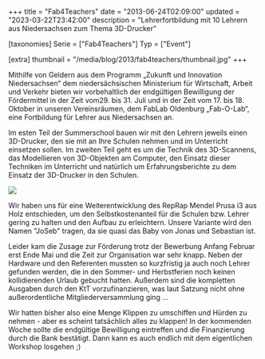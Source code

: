+++
title = "Fab4Teachers"
date = "2013-06-24T02:09:00"
updated = "2023-03-22T23:42:00"
description = "Lehrerfortbildung mit 10 Lehrern aus Niedersachsen zum Thema 3D-Drucker"

[taxonomies]
Serie = ["Fab4Teachers"]
Typ = ["Event"]

[extra]
thumbnail = "/media/blog/2013/fab4teachers/thumbnail.jpg"
+++

Mithilfe von Geldern aus dem Programm „Zukunft und Innovation Niedersachsen“ dem niedersächsischen Ministerium für
Wirtschaft, Arbeit und Verkehr bieten wir vorbehaltlich der endgültigen Bewilligung der Fördermittel in der Zeit vom29.
bis 31. Juli und in der Zeit vom 17. bis 18. Oktober in unseren Vereinsräumen, dem FabLab Oldenburg „Fab-O-Lab“, eine
Fortbildung für Lehrer aus Niedersachsen an.

Im esten Teil der Summerschool bauen wir mit den Lehrern jeweils einen 3D-Drucker, den sie mit an Ihre Schulen nehmen
und im Unterricht einsetzen sollen. Im zweiten Teil geht es um die Technik des 3D-Scannens, das Modellieren von
3D-Objekten am Computer, den Einsatz dieser Techniken im Unterricht und natürlich um Erfahrungsberichte zu dem Einsatz
der 3D-Drucker in den Schulen.

![](../../../media/blog/2013/fab4teachers/thumbnail.jpg)

Wir haben uns für eine Weiterentwicklung des RepRap Mendel Prusa i3 aus Holz entschieden, um den Selbstkostenanteil für
die Schulen bzw. Lehrer gering zu halten und den Aufbau zu erleichtern. Unsere Variante wird den Namen "JoSeb" tragen, da
sie quasi das Baby von Jonas und Sebastian ist.

Leider kam die Zusage zur Förderung trotz der Bewerbung Anfang Februar erst Ende Mai und die Zeit zur Organisation war
sehr knapp. Neben der Hardware und den Referenten mussten so kurzfristig ja auch noch Lehrer gefunden werden, die in den
Sommer- und Herbstferien noch keinen kollidierenden Urlaub gebucht hatten. Außerdem sind die kompletten Ausgaben durch
den KtT vorzufinanzieren, was laut Satzung nicht ohne außerordentliche Mitgliederversammlung ging ...

Wir hatten bisher also eine Menge Klippen zu umschiffen und Hürden zu nehmen - aber es scheint tatsächlich alles zu
klappen! In der kommenden Woche sollte die endgültige Bewilligung eintreffen und die Finanzierung durch die Bank
bestätigt. Dann kann es auch endlich mit dem eigentlichen Workshop losgehen ;)
